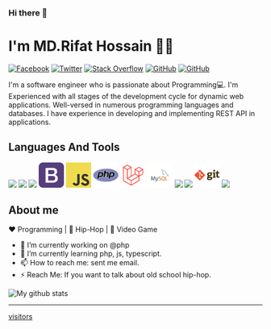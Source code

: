 ### Hi there 👋

# I'm MD.Rifat Hossain 👨‍💻

<a href="https://www.facebook.com/m.rifath.hossain" target="_blank"><img src="https://img.shields.io/badge/Facebook-%231877F2.svg?&style=flat-square&logo=facebook&logoColor=white" alt="Facebook"></a>
[![Twitter](https://img.shields.io/badge/-Twitter-222222?style=flat-square&logo=twitter&logoColor=white&link=https://twitter.com/rifat_hossain21/)](https://twitter.com/rifat_hossain21/)
[![Stack Overflow](https://img.shields.io/badge/-Stack%20Overflow-222222?style=flat-square&logo=stack-overflow&logoColor=white&link=https://stackoverflow.com/users/7938471/rifat-h?tab=profile)](https://stackoverflow.com/users/7938471/rifat-h?tab=profile)
[![GitHub](https://img.shields.io/badge/-GitHub-181717?style=flat-square&logo=github&link=https://github.com/rifat-H/)](https://github.com/rifat-H/)
[![GitHub](https://camo.githubusercontent.com/4e0d7e12be722af18014726afb00aa6e2c1c8ffd/68747470733a2f2f696d672e736869656c64732e696f2f62616467652f2d486f746d61696c2d3030373844343f7374796c653d666c61742d737175617265266c6f676f3d6d6963726f736f66742d6f75746c6f6f6b266c6f676f436f6c6f723d7768697465266c696e6b3d6d61696c746f3a6c75697a6361726c6f735f6162626f747440686f746d61696c2e636f6d&link=https://github.com/rifat-H/)](https://github.com/rifat-H/)

I'm a software engineer who is passionate about Programming💻. I'm Experienced with all stages of the development cycle for dynamic web applications. Well-versed in numerous programming languages and databases. I have experience in developing and implementing REST API in applications.

## Languages And Tools

<code><img height="50" src="https://camo.githubusercontent.com/f72f377226de9f17aa8de60aacd287069503c807/68747470733a2f2f63646e2e737667706f726e2e636f6d2f6c6f676f732f68746d6c2d352e737667"></code>
<code><img height="50" src="https://camo.githubusercontent.com/f68dff6e71f5f47d3cbb727b0112b162b2cf32a1/68747470733a2f2f63646e2e737667706f726e2e636f6d2f6c6f676f732f6373732d332e737667"></code>
<code><img height="50" src="https://camo.githubusercontent.com/21a9e6f9bdaf1bbe47706acfe4c2889b7085de22/68747470733a2f2f63646e2e737667706f726e2e636f6d2f6c6f676f732f736173732e737667"></code>
<code><img height="50" src="https://raw.githubusercontent.com/github/explore/80688e429a7d4ef2fca1e82350fe8e3517d3494d/topics/bootstrap/bootstrap.png"></code>
<code><img height="50" src="https://raw.githubusercontent.com/github/explore/80688e429a7d4ef2fca1e82350fe8e3517d3494d/topics/javascript/javascript.png"></code>
<code><img height="50" src="https://raw.githubusercontent.com/github/explore/ccc16358ac4530c6a69b1b80c7223cd2744dea83/topics/php/php.png"></code>
<code><img height="50" src="https://raw.githubusercontent.com/github/explore/56a826d05cf762b2b50ecbe7d492a839b04f3fbf/topics/laravel/laravel.png"></code>
<code><img height="50" src="https://raw.githubusercontent.com/github/explore/80688e429a7d4ef2fca1e82350fe8e3517d3494d/topics/mysql/mysql.png"></code>
<code><img height="50" src="https://media.githubusercontent.com/media/microsoft/vscode-docs/master/images/logo-stable.png"></code>
<code><img height="50" src="https://camo.githubusercontent.com/ad0a21739b4fb3abda5cc171ac277a8053882135/68747470733a2f2f6c61726176656c2e636f6d2f6173736574732f696d672f636f6d706f6e656e74732f6c6f676f2d6d69782e737667"></code>
<code><img height="50" src="https://raw.githubusercontent.com/github/explore/80688e429a7d4ef2fca1e82350fe8e3517d3494d/topics/git/git.png"></code>
<code><img height="50" src="https://camo.githubusercontent.com/66a1645d7bba4fb68b45ecb54d914787c6c61fb1/68747470733a2f2f6173736574732e676574706f73746d616e2e636f6d2f636f6d6d6f6e2d73686172652f706f73746d616e2d6c6f676f2d686f72697a6f6e74616c2d333230783133322e706e67"></code>

## About me

:heart: Programming | :black_heart: Hip-Hop | :blue_heart: Video Game

- 🔭 I’m currently working on @php
- 🌱 I’m currently learning php, js, typescript.
- 📫 How to reach me: sent me email.
- ⚡️ Reach Me: If you want to talk about old school hip-hop.

![My github stats](https://github-readme-stats.vercel.app/api?username=rifat-H&show_icons=true&hide_border=true)

---

[visitors](https://visitor-badge.glitch.me/badge?page_id=rifat-H)
